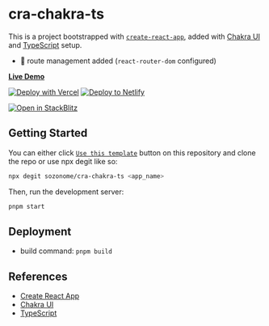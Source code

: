 # cra-chakra-ts

This is a project bootstrapped with [`create-react-app`](https://create-react-app.dev/), added with [Chakra UI](https://chakra-ui.com) and [TypeScript](https://www.typescriptlang.org) setup.

- 🔗 route management added (`react-router-dom` configured)

[**Live Demo**](https://cra-chakra-ts.sznm.dev/)

[![Deploy with Vercel](https://vercel.com/button)](https://vercel.com/import/git?s=https://github.com/sozonome/cra-chakra-ts) [![Deploy to Netlify](https://www.netlify.com/img/deploy/button.svg)](https://app.netlify.com/start/deploy?repository=https://github.com/sozonome/cra-chakra-ts)

[![Open in StackBlitz](https://developer.stackblitz.com/img/open_in_stackblitz.svg)](https://stackblitz.com/github/sozonome/cra-chakra-ts)

## Getting Started

You can either click [`Use this template`](https://github.com/sozonome/cra-chakra-ts/generate) button on this repository and clone the repo or use npx degit like so:

```bash
npx degit sozonome/cra-chakra-ts <app_name>
```

Then, run the development server:

```bash
pnpm start
```

## Deployment

- build command: `pnpm build`

## References

- [Create React App](https://create-react-app.dev/)
- [Chakra UI](https://chakra-ui.com/)
- [TypeScript](https://www.typescriptlang.org)
